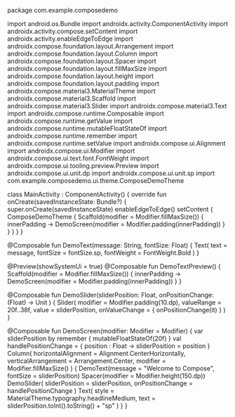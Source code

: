 package com.example.composedemo

import android.os.Bundle
import androidx.activity.ComponentActivity
import androidx.activity.compose.setContent
import androidx.activity.enableEdgeToEdge
import androidx.compose.foundation.layout.Arrangement
import androidx.compose.foundation.layout.Column
import androidx.compose.foundation.layout.Spacer
import androidx.compose.foundation.layout.fillMaxSize
import androidx.compose.foundation.layout.height
import androidx.compose.foundation.layout.padding
import androidx.compose.material3.MaterialTheme
import androidx.compose.material3.Scaffold
import androidx.compose.material3.Slider
import androidx.compose.material3.Text
import androidx.compose.runtime.Composable
import androidx.compose.runtime.getValue
import androidx.compose.runtime.mutableFloatStateOf
import androidx.compose.runtime.remember
import androidx.compose.runtime.setValue
import androidx.compose.ui.Alignment
import androidx.compose.ui.Modifier
import androidx.compose.ui.text.font.FontWeight
import androidx.compose.ui.tooling.preview.Preview
import androidx.compose.ui.unit.dp
import androidx.compose.ui.unit.sp
import com.example.composedemo.ui.theme.ComposeDemoTheme

class MainActivity : ComponentActivity() {
    override fun onCreate(savedInstanceState: Bundle?) {
        super.onCreate(savedInstanceState)
        enableEdgeToEdge()
        setContent {
            ComposeDemoTheme {
                Scaffold(modifier = Modifier.fillMaxSize()) { innerPadding -> DemoScreen(modifier = Modifier.padding(innerPadding))
                }
            }
        }
    }
}

@Composable
fun DemoText(message: String, fontSize: Float) {
    Text(
        text = message,
        fontSize = fontSize.sp,
        fontWeight = FontWeight.Bold
    )
}

@Preview(showSystemUi = true)
@Composable
fun DemoTextPreview() {
    Scaffold(modifier = Modifier.fillMaxSize()) { innerPadding ->
        DemoScreen(modifier = Modifier.padding(innerPadding))
    }
}

@Composable
fun DemoSlider(sliderPosition: Float, onPositionChange: (Float) -> Unit ) {
    Slider(
        modifier = Modifier.padding(10.dp),
        valueRange = 20f..38f,
        value = sliderPosition,
        onValueChange = { onPositionChange(it) }
    )
}

@Composable
fun DemoScreen(modifier: Modifier = Modifier) {
    var sliderPosition by remember { mutableFloatStateOf(20f) }
    val handlePositionChange = { position : Float ->
        sliderPosition = position
    }
    Column(
        horizontalAlignment = Alignment.CenterHorizontally,
        verticalArrangement = Arrangement.Center,
        modifier = Modifier.fillMaxSize()
    ) {
        DemoText(message = "Welcome to Compose", fontSize = sliderPosition)
        Spacer(modifier = Modifier.height(150.dp))
        DemoSlider(
            sliderPosition = sliderPosition,
            onPositionChange = handlePositionChange
        )
        Text(
            style = MaterialTheme.typography.headlineMedium,
            text = sliderPosition.toInt().toString() + "sp"
        )
    }
}


